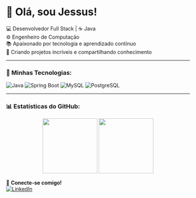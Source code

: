 # 👋 Olá, sou Jessus!

💻 Desenvolvedor Full Stack | ☕ Java   
⚙️ Engenheiro de Computação   
📚 Apaixonado por tecnologia e aprendizado contínuo     
🚀 Criando projetos incríveis e compartilhando conhecimento     

---

### 🚀 Minhas Tecnologias:
![Java](https://img.shields.io/badge/Java-ED8B00?style=for-the-badge&logo=java&logoColor=white)
![Spring Boot](https://img.shields.io/badge/Spring_Boot-6DB33F?style=for-the-badge&logo=spring-boot&logoColor=white)
![MySQL](https://img.shields.io/badge/MySQL-4479A1?style=for-the-badge&logo=mysql&logoColor=white)
![PostgreSQL](https://img.shields.io/badge/PostgreSQL-336791?style=for-the-badge&logo=postgresql&logoColor=white)

---

### 📊 Estatísticas do GitHub:

<div align="center">
  <img height="150em" src="https://github-readme-stats.vercel.app/api?username=allefhmedeiros&show_icons=true&theme=radical"/>
  <img height="150em" src="https://github-readme-stats.vercel.app/api/top-langs/?username=allefhmedeiros&layout=compact&theme=radical"/>
</div>



🔗 **Conecte-se comigo!**  
[![LinkedIn](https://img.shields.io/badge/LinkedIn-blue?style=for-the-badge&logo=linkedin&logoColor=white)](https://www.linkedin.com/in/jessus-allefh-de-medeiros-silva-213205b2/)

